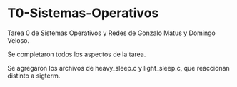 # T0-Sistemas-Operativos

Tarea 0 de Sistemas Operativos y Redes de Gonzalo Matus y Domingo Veloso.

Se completaron todos los aspectos de la tarea.

Se agregaron los archivos de heavy_sleep.c y light_sleep.c, que reaccionan distinto a sigterm.